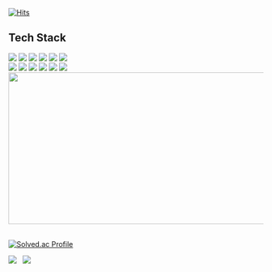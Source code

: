  [![Hits](https://hits.seeyoufarm.com/api/count/incr/badge.svg?url=https%3A%2F%2Fgithub.com%2FTnalxmsk&count_bg=%23941EC4&title_bg=%23555555&icon=&icon_color=%23E7E7E7&title=hits&edge_flat=false)](https://hits.seeyoufarm.com)

Tech Stack
 -
 
<div align="left">
<img src="https://img.shields.io/badge/kotlin-%237F52FF.svg?style=for-the-badge&logo=kotlin&logoColor=white"/>
<img src="https://img.shields.io/badge/Android-3DDC84?style=for-the-badge&logo=android&logoColor=white"/>
<img src="https://img.shields.io/badge/Android studio-white?style=for-the-badge&logo=androidstudio&logoColor=3DDC84"/>
<img src="https://img.shields.io/badge/IntelliJIDEA-000000.svg?style=for-the-badge&logo=intellij-idea&logoColor=white"/>
 <img src="https://img.shields.io/badge/react-%2320232a.svg?style=for-the-badge&logo=react&logoColor=%2361DAFB"/>
 <img src="https://img.shields.io/badge/react_native-%2320232a.svg?style=for-the-badge&logo=react&logoColor=%2361DAFB"/>
 <br/>
 <img src="https://img.shields.io/badge/-React%20Query-FF4154?style=for-the-badge&logo=react%20query&logoColor=white"/>
 <img src="https://img.shields.io/badge/redux-%23593d88.svg?style=for-the-badge&logo=redux&logoColor=white"/>
 <img src="https://img.shields.io/badge/vite-%23646CFF.svg?style=for-the-badge&logo=vite&logoColor=white"/>
 <img src="https://img.shields.io/badge/webstorm-143?style=for-the-badge&logo=webstorm&logoColor=white&color=black"/>
 <img src="https://img.shields.io/badge/javascript-%23323330.svg?style=for-the-badge&logo=javascript&logoColor=%23F7DF1E"/>
 <img src="https://img.shields.io/badge/typescript-%23007ACC.svg?style=for-the-badge&logo=typescript&logoColor=white"/>
</div>

<a href="https://github.com/devxb/gitanimals">
<img
  src="https://render.gitanimals.org/farms/Tnalxmsk"
  width="600"
  height="300"
/>
</a>


<div>

 <br/>

<div>

[![Solved.ac Profile](http://mazassumnida.wtf/api/v2/generate_badge?boj=cty0604)](https://solved.ac/cty0604/)

</div>

<img src="https://github-readme-stats.vercel.app/api?username=Tnalxmsk&show_icons=true&theme=ambient_gradient"/>
&nbsp
<img src="https://github-readme-stats.vercel.app/api/top-langs/?username=Tnalxmsk&layout=compact&theme=ambient_gradient&hide=jupyter%20notebook"/>
</div>



<!--
**Tnalxmsk/Tnalxmsk** is a ✨ _special_ ✨ repository because its `README.md` (this file) appears on your GitHub profile.

Here are some ideas to get you started:

- 🔭 I’m currently working on ...
- 🌱 I’m currently learning ...
- 👯 I’m looking to collaborate on ...
- 🤔 I’m looking for help with ...
- 💬 Ask me about ...
- 📫 How to reach me: ...
- 😄 Pronouns: ...
- ⚡ Fun fact: ...
<img src="https://github.com/Tnalxmsk/Tnalxmsk/blob/output/github-contribution-grid-snake.svg"/>
-->
